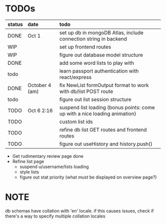 # TODOs

| status | date | todo | 
:-- | :-- | :--
DONE | Oct 1 | set up db in mongoDB Atlas, include connection string in backend 
WIP | | set up frontend routes
WIP | | figure out database model structure
DONE | | add some word lists to play with
todo | | learn passport authentication with react/express
DONE | October 4 (am) | fix NewList formOutput format to work with db/list POST route
todo | | figure out list session structure
TODO | Oct 6 2:16| suspend list loading (bonus points: come up with a nice loading animation)
TODO | | custom list ids
TODO | | refine db list GET routes and frontend routes
TODO | | figure out useHistory and history.push() 

- Get rudimentary review page done
- Refine list page
  - suspend u/username/lists loading
  - style lists
  - figure out stat priority (what _must_ be displayed on overview page?)

# NOTE
db schemas have collation with 'en' locale. if this causes issues, check if there's a way to specify multiple collation locales